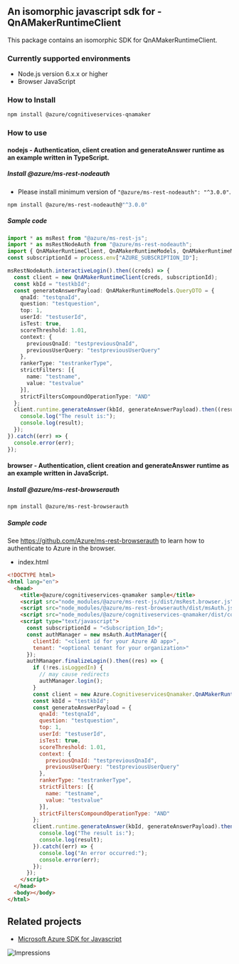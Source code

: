 ## An isomorphic javascript sdk for - QnAMakerRuntimeClient

This package contains an isomorphic SDK for QnAMakerRuntimeClient.

### Currently supported environments

- Node.js version 6.x.x or higher
- Browser JavaScript

### How to Install

```bash
npm install @azure/cognitiveservices-qnamaker
```

### How to use

#### nodejs - Authentication, client creation and generateAnswer runtime as an example written in TypeScript.

##### Install @azure/ms-rest-nodeauth

- Please install minimum version of `"@azure/ms-rest-nodeauth": "^3.0.0"`.
```bash
npm install @azure/ms-rest-nodeauth@"^3.0.0"
```

##### Sample code

```typescript
import * as msRest from "@azure/ms-rest-js";
import * as msRestNodeAuth from "@azure/ms-rest-nodeauth";
import { QnAMakerRuntimeClient, QnAMakerRuntimeModels, QnAMakerRuntimeMappers } from "@azure/cognitiveservices-qnamaker";
const subscriptionId = process.env["AZURE_SUBSCRIPTION_ID"];

msRestNodeAuth.interactiveLogin().then((creds) => {
  const client = new QnAMakerRuntimeClient(creds, subscriptionId);
  const kbId = "testkbId";
  const generateAnswerPayload: QnAMakerRuntimeModels.QueryDTO = {
    qnaId: "testqnaId",
    question: "testquestion",
    top: 1,
    userId: "testuserId",
    isTest: true,
    scoreThreshold: 1.01,
    context: {
      previousQnaId: "testpreviousQnaId",
      previousUserQuery: "testpreviousUserQuery"
    },
    rankerType: "testrankerType",
    strictFilters: [{
      name: "testname",
      value: "testvalue"
    }],
    strictFiltersCompoundOperationType: "AND"
  };
  client.runtime.generateAnswer(kbId, generateAnswerPayload).then((result) => {
    console.log("The result is:");
    console.log(result);
  });
}).catch((err) => {
  console.error(err);
});
```

#### browser - Authentication, client creation and generateAnswer runtime as an example written in JavaScript.

##### Install @azure/ms-rest-browserauth

```bash
npm install @azure/ms-rest-browserauth
```

##### Sample code

See https://github.com/Azure/ms-rest-browserauth to learn how to authenticate to Azure in the browser.

- index.html
```html
<!DOCTYPE html>
<html lang="en">
  <head>
    <title>@azure/cognitiveservices-qnamaker sample</title>
    <script src="node_modules/@azure/ms-rest-js/dist/msRest.browser.js"></script>
    <script src="node_modules/@azure/ms-rest-browserauth/dist/msAuth.js"></script>
    <script src="node_modules/@azure/cognitiveservices-qnamaker/dist/cognitiveservices-qnamaker.js"></script>
    <script type="text/javascript">
      const subscriptionId = "<Subscription_Id>";
      const authManager = new msAuth.AuthManager({
        clientId: "<client id for your Azure AD app>",
        tenant: "<optional tenant for your organization>"
      });
      authManager.finalizeLogin().then((res) => {
        if (!res.isLoggedIn) {
          // may cause redirects
          authManager.login();
        }
        const client = new Azure.CognitiveservicesQnamaker.QnAMakerRuntimeClient(res.creds, subscriptionId);
        const kbId = "testkbId";
        const generateAnswerPayload = {
          qnaId: "testqnaId",
          question: "testquestion",
          top: 1,
          userId: "testuserId",
          isTest: true,
          scoreThreshold: 1.01,
          context: {
            previousQnaId: "testpreviousQnaId",
            previousUserQuery: "testpreviousUserQuery"
          },
          rankerType: "testrankerType",
          strictFilters: [{
            name: "testname",
            value: "testvalue"
          }],
          strictFiltersCompoundOperationType: "AND"
        };
        client.runtime.generateAnswer(kbId, generateAnswerPayload).then((result) => {
          console.log("The result is:");
          console.log(result);
        }).catch((err) => {
          console.log("An error occurred:");
          console.error(err);
        });
      });
    </script>
  </head>
  <body></body>
</html>
```

## Related projects

- [Microsoft Azure SDK for Javascript](https://github.com/Azure/azure-sdk-for-js)

![Impressions](https://azure-sdk-impressions.azurewebsites.net/api/impressions/azure-sdk-for-js/sdk/cognitiveservices/cognitiveservices-qnamaker/README.png)
